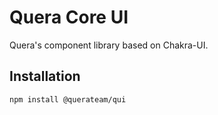 # Quera Core UI

Quera's component library based on Chakra-UI.

## Installation

```bash
npm install @querateam/qui
```
